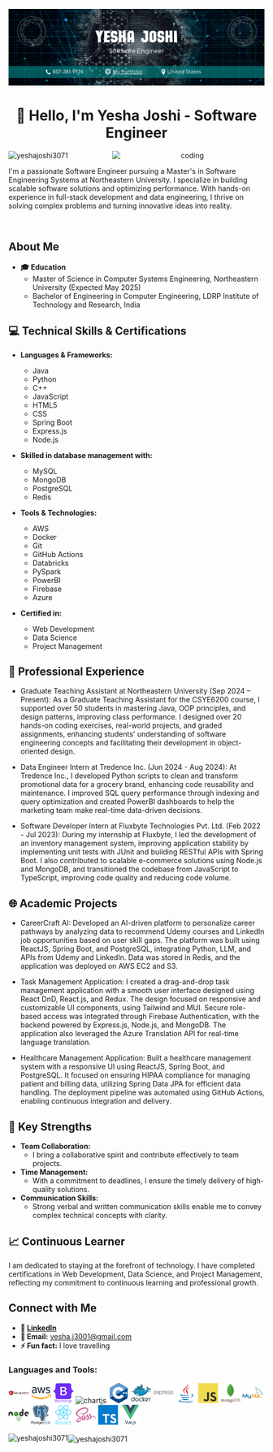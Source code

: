 ![logo](https://github.com/yeshajoshi3071/yeshajoshi3071/blob/main/github_banner.png)
<h1 align="center">👋 Hello, I'm Yesha Joshi - Software Engineer</h1>
<p align="center">
  <img align="right" alt="coding" width="300" src="https://i.pinimg.com/originals/f0/f0/d9/f0f0d932d6e39c7af5aa305cbd8da735.gif">
</p>
</p>
<p align="left"> <img src="https://komarev.com/ghpvc/?username=yeshajoshi3071&label=Profile%20views&color=0e75b6&style=flat" alt="yeshajoshi3071" /> </p>
<p align="left">
 I'm a passionate Software Engineer pursuing a Master's in Software Engineering Systems at Northeastern University. I specialize in building scalable software solutions and optimizing performance. With hands-on experience in full-stack development and data engineering, I thrive on solving complex problems and turning innovative ideas into reality.
</p>
<br>
<h2 align="left">About Me</h2>

- **🎓 Education**
  * Master of Science in Computer Systems Engineering, Northeastern University (Expected May 2025)
  * Bachelor of Engineering in Computer Engineering, LDRP Institute of Technology and Research, India

<h2 align="left">💻 Technical Skills & Certifications</h2>

- **Languages & Frameworks:**
  * Java
  * Python
  * C++
  * JavaScript
  * HTML5
  * CSS
  * Spring Boot
  * Express.js
  * Node.js

- **Skilled in database management with:**
  * MySQL
  * MongoDB
  * PostgreSQL
  * Redis
 
- **Tools & Technologies:**
  * AWS
  * Docker
  * Git
  * GitHub Actions
  * Databricks
  * PySpark
  * PowerBI
  * Firebase
  * Azure

- **Certified in:**
  * Web Development
  * Data Science
  * Project Management

<h2 align="left">🚀 Professional Experience</h2>

 * Graduate Teaching Assistant at Northeastern University (Sep 2024 – Present):
   As a Graduate Teaching Assistant for the CSYE6200 course, I supported over 50 students in mastering Java, OOP principles, and design patterns, improving 
   class performance. I designed over 20 hands-on coding exercises, real-world projects, and graded assignments, enhancing students' understanding of software engineering concepts and 
   facilitating their development in object-oriented design.

 * Data Engineer Intern at Tredence Inc. (Jun 2024 - Aug 2024):
   At Tredence Inc., I developed Python scripts to clean and transform promotional data for a grocery brand, enhancing code reusability and maintenance. I improved SQL query 
   performance through indexing and query optimization and created PowerBI dashboards to help the marketing team make real-time data-driven decisions.

 * Software Developer Intern at Fluxbyte Technologies Pvt. Ltd. (Feb 2022 - Jul 2023):
   During my internship at Fluxbyte, I led the development of an inventory management system, improving application stability by implementing unit tests with JUnit and building RESTful 
   APIs with Spring Boot. I also contributed to scalable e-commerce solutions using Node.js and MongoDB, and transitioned the codebase from JavaScript to TypeScript, improving code 
   quality and reducing code volume.

<h2 align="left">🌐 Academic Projects</h2>

 * CareerCraft AI:
   Developed an AI-driven platform to personalize career pathways by analyzing data to recommend Udemy courses and LinkedIn job opportunities based on user skill gaps. The platform 
   was built using ReactJS, Spring Boot, and PostgreSQL, integrating Python, LLM, and APIs from Udemy and LinkedIn. Data was stored in Redis, and the application was deployed on AWS 
   EC2 and S3.

 * Task Management Application:
   I created a drag-and-drop task management application with a smooth user interface designed using React DnD, React.js, and Redux. The design focused on responsive and customizable 
   UI components, using Tailwind and MUI. Secure role-based access was integrated through Firebase Authentication, with the backend powered by Express.js, Node.js, and MongoDB. The 
   application also leveraged the Azure Translation API for real-time language translation.

 * Healthcare Management Application:
   Built a healthcare management system with a responsive UI using ReactJS, Spring Boot, and PostgreSQL. It focused on ensuring HIPAA compliance for managing patient and billing data, 
   utilizing Spring Data JPA for efficient data handling. The deployment pipeline was automated using GitHub Actions, enabling continuous integration and delivery.

<h2 align="left">🌟 Key Strengths</h2>

- **Team Collaboration:** 
  * I bring a collaborative spirit and contribute effectively to team projects.
- **Time Management:** 
  * With a commitment to deadlines, I ensure the timely delivery of high-quality solutions.
- **Communication Skills:** 
  * Strong verbal and written communication skills enable me to convey complex technical concepts with clarity.

<h2 align="left">📈 Continuous Learner</h2>

I am dedicated to staying at the forefront of technology. I have completed certifications in Web Development, Data Science, and Project Management, reflecting my commitment to continuous learning and professional growth.

<h2 align="left">Connect with Me</h2>

- **🔗 [LinkedIn](https://www.linkedin.com/in/yeshajoshi3071/)**
- **📧 Email:** yesha.j3001@gmail.com
- **⚡ Fun fact:** I love travelling

<h3 align="left">Languages and Tools:</h3>
<p align="left"> <img src="https://raw.githubusercontent.com/devicons/devicon/master/icons/angularjs/angularjs-original-wordmark.svg" alt="angularjs" width="40" height="40"/> <img src="https://raw.githubusercontent.com/devicons/devicon/master/icons/amazonwebservices/amazonwebservices-original-wordmark.svg" alt="aws" width="40" height="40"/> <img src="https://raw.githubusercontent.com/devicons/devicon/master/icons/bootstrap/bootstrap-plain-wordmark.svg" alt="bootstrap" width="40" height="40"/> <img src="https://www.chartjs.org/media/logo-title.svg" alt="chartjs" width="40" height="40"/> <img src="https://raw.githubusercontent.com/devicons/devicon/master/icons/cplusplus/cplusplus-original.svg" alt="cplusplus" width="40" height="40"/> <img src="https://raw.githubusercontent.com/devicons/devicon/master/icons/docker/docker-original-wordmark.svg" alt="docker" width="40" height="40"/> <img src="https://raw.githubusercontent.com/devicons/devicon/master/icons/express/express-original-wordmark.svg" alt="express" width="40" height="40"/> <img src="https://raw.githubusercontent.com/devicons/devicon/master/icons/java/java-original.svg" alt="java" width="40" height="40"/> <img src="https://raw.githubusercontent.com/devicons/devicon/master/icons/javascript/javascript-original.svg" alt="javascript" width="40" height="40"/> <img src="https://raw.githubusercontent.com/devicons/devicon/master/icons/mongodb/mongodb-original-wordmark.svg" alt="mongodb" width="40" height="40"/> <img src="https://raw.githubusercontent.com/devicons/devicon/master/icons/mysql/mysql-original-wordmark.svg" alt="mysql" width="40" height="40"/>  <img src="https://raw.githubusercontent.com/devicons/devicon/master/icons/nodejs/nodejs-original-wordmark.svg" alt="nodejs" width="40" height="40"/> <img src="https://raw.githubusercontent.com/devicons/devicon/master/icons/postgresql/postgresql-original-wordmark.svg" alt="postgresql" width="40" height="40"/> <img src="https://raw.githubusercontent.com/devicons/devicon/master/icons/react/react-original-wordmark.svg" alt="react" width="40" height="40"/> <img src="https://raw.githubusercontent.com/devicons/devicon/master/icons/sass/sass-original.svg" alt="sass" width="40" height="40"/> <img src="https://raw.githubusercontent.com/devicons/devicon/master/icons/typescript/typescript-original.svg" alt="typescript" width="40" height="40"/> <img src="https://raw.githubusercontent.com/devicons/devicon/master/icons/vuejs/vuejs-original-wordmark.svg" alt="vuejs" width="40" height="40"/> </p>
<p><img align="left" src="https://github-readme-stats.vercel.app/api/top-langs?username=yeshajoshi3071&show_icons=true&locale=en&layout=compact" alt="yeshajoshi3071" /></p>
<p><img align="center" src="https://github-readme-streak-stats.herokuapp.com/?user=yeshajoshi3071&" alt="yeshajoshi3071" /></p>
